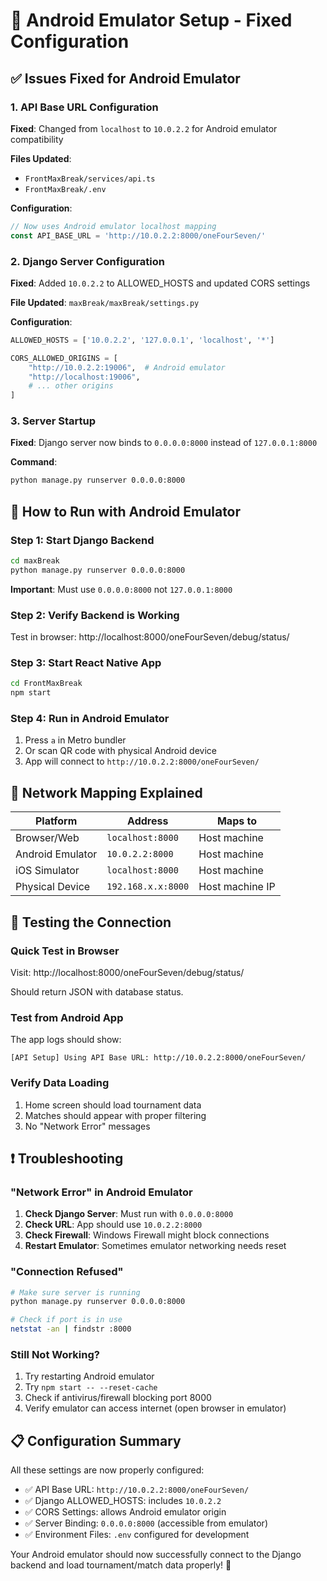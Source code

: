 # 📱 Android Emulator Setup - Fixed Configuration

## ✅ Issues Fixed for Android Emulator

### 1. API Base URL Configuration
**Fixed**: Changed from `localhost` to `10.0.2.2` for Android emulator compatibility

**Files Updated**:
- `FrontMaxBreak/services/api.ts` 
- `FrontMaxBreak/.env`

**Configuration**:
```javascript
// Now uses Android emulator localhost mapping
const API_BASE_URL = 'http://10.0.2.2:8000/oneFourSeven/'
```

### 2. Django Server Configuration
**Fixed**: Added `10.0.2.2` to ALLOWED_HOSTS and updated CORS settings

**File Updated**: `maxBreak/maxBreak/settings.py`

**Configuration**:
```python
ALLOWED_HOSTS = ['10.0.2.2', '127.0.0.1', 'localhost', '*']

CORS_ALLOWED_ORIGINS = [
    "http://10.0.2.2:19006",  # Android emulator
    "http://localhost:19006",
    # ... other origins
]
```

### 3. Server Startup
**Fixed**: Django server now binds to `0.0.0.0:8000` instead of `127.0.0.1:8000`

**Command**: 
```bash
python manage.py runserver 0.0.0.0:8000
```

## 🚀 How to Run with Android Emulator

### Step 1: Start Django Backend
```bash
cd maxBreak
python manage.py runserver 0.0.0.0:8000
```
**Important**: Must use `0.0.0.0:8000` not `127.0.0.1:8000`

### Step 2: Verify Backend is Working
Test in browser: http://localhost:8000/oneFourSeven/debug/status/

### Step 3: Start React Native App
```bash
cd FrontMaxBreak
npm start
```

### Step 4: Run in Android Emulator
1. Press `a` in Metro bundler
2. Or scan QR code with physical Android device
3. App will connect to `http://10.0.2.2:8000/oneFourSeven/`

## 🔧 Network Mapping Explained

| Platform | Address | Maps to |
|----------|---------|---------|
| Browser/Web | `localhost:8000` | Host machine |
| Android Emulator | `10.0.2.2:8000` | Host machine |
| iOS Simulator | `localhost:8000` | Host machine |
| Physical Device | `192.168.x.x:8000` | Host machine IP |

## 🧪 Testing the Connection

### Quick Test in Browser
Visit: http://localhost:8000/oneFourSeven/debug/status/

Should return JSON with database status.

### Test from Android App
The app logs should show:
```
[API Setup] Using API Base URL: http://10.0.2.2:8000/oneFourSeven/
```

### Verify Data Loading
1. Home screen should load tournament data
2. Matches should appear with proper filtering
3. No "Network Error" messages

## ❗ Troubleshooting

### "Network Error" in Android Emulator
1. **Check Django Server**: Must run with `0.0.0.0:8000`
2. **Check URL**: App should use `10.0.2.2:8000`
3. **Check Firewall**: Windows Firewall might block connections
4. **Restart Emulator**: Sometimes emulator networking needs reset

### "Connection Refused"
```bash
# Make sure server is running
python manage.py runserver 0.0.0.0:8000

# Check if port is in use
netstat -an | findstr :8000
```

### Still Not Working?
1. Try restarting Android emulator
2. Try `npm start -- --reset-cache`
3. Check if antivirus/firewall blocking port 8000
4. Verify emulator can access internet (open browser in emulator)

## 📋 Configuration Summary

All these settings are now properly configured:

- ✅ API Base URL: `http://10.0.2.2:8000/oneFourSeven/`
- ✅ Django ALLOWED_HOSTS: includes `10.0.2.2`
- ✅ CORS Settings: allows Android emulator origin
- ✅ Server Binding: `0.0.0.0:8000` (accessible from emulator)
- ✅ Environment Files: `.env` configured for development

Your Android emulator should now successfully connect to the Django backend and load tournament/match data properly! 🎉